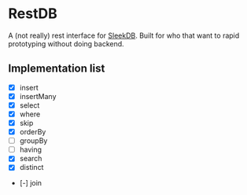 # RestDB
A (not really) rest interface for [SleekDB](https://github.com/rakibtg/SleekDB). Built for who that want to rapid prototyping without doing backend.

## Implementation list
- [x] insert
- [x] insertMany
- [x] select
- [x] where
- [x] skip
- [x] orderBy
- [ ] groupBy
- [ ] having
- [x] search
- [x] distinct
- [-] join
